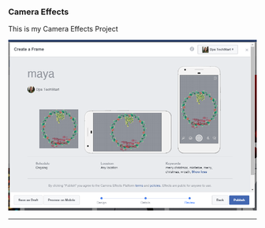 ### Camera Effects

This is my Camera Effects Project

![Maya Chanthavong](https://github.com/mayachanthavong/mayachanthavong.github.io/blob/master/maya%20chanthavong.PNG?raw=true "Optional Title")

***
